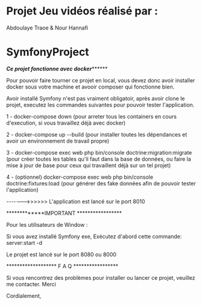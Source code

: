 # Projet Jeu vidéos réalisé par :
Abdoulaye Traoe & Nour Hannafi


# SymfonyProject

*******************Ce projet fonctionne avec docker************************* 

Pour pouvoir faire tourner ce projet en local, vous devez donc avoir installer docker sous votre machine et avooir composer qui fonctionne bien.

Avoir installé Symfony n'est pas vraiment obligatoir, après avoir clone le projet, executez les commandes suivantes pour pouvoir tester l'application.

1 - docker-compose down (pour arreter tous les containers en cours d'execution, si vous travaillez déjà avec docker)

2 - docker-compose up --build (pour installer toutes les dépendances et avoir un environnement de travail propre)

3 - docker-compose exec web php bin/console doctrine:migration:migrate (pour créer toutes les tables qu'il faut dans la base de données, ou faire la mise à jour de base pour ceux qui travaillent déjà sur un tel projet)

4 - (optionnel) docker-compose exec web php bin/console doctrine:fixtures:load (pour générer des fake données afin de pouvoir tester l'application)

------->>>>>> L'application est lancé sur le port 8010 



*************IMPORTANT *****************

Pour les utilisateurs de Window : 

Si vous avez installé Symfony exe, Exécutez d'abord cette commande: server:start -d 

Le projet est lancé sur le port 8080 ou 8000



******************* F A Q *****************

Si vous rencontrez des problèmes pour installer ou lancer ce projet, veuillez me contacter. Merci

Cordialement, 


